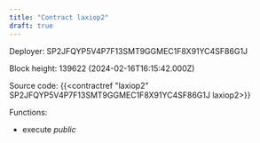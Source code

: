 ```yaml
---
title: "Contract laxiop2"
draft: true
---
```

Deployer: SP2JFQYP5V4P7F13SMT9GGMEC1F8X91YC4SF86G1J


 



Block height: 139622 (2024-02-16T16:15:42.000Z)

Source code: {{<contractref "laxiop2" SP2JFQYP5V4P7F13SMT9GGMEC1F8X91YC4SF86G1J laxiop2>}}

Functions:

* execute _public_
